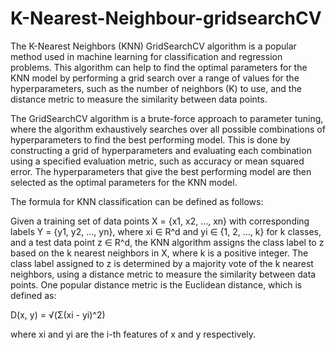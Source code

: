 # K-Nearest-Neighbour-gridsearchCV
The K-Nearest Neighbors (KNN) GridSearchCV algorithm is a popular method used in machine learning for classification and regression problems. This algorithm can help to find the optimal parameters for the KNN model by performing a grid search over a range of values for the hyperparameters, such as the number of neighbors (K) to use, and the distance metric to measure the similarity between data points.

The GridSearchCV algorithm is a brute-force approach to parameter tuning, where the algorithm exhaustively searches over all possible combinations of hyperparameters to find the best performing model. This is done by constructing a grid of hyperparameters and evaluating each combination using a specified evaluation metric, such as accuracy or mean squared error. The hyperparameters that give the best performing model are then selected as the optimal parameters for the KNN model.

The formula for KNN classification can be defined as follows:

Given a training set of data points X = {x1, x2, …, xn} with corresponding labels Y = {y1, y2, …, yn}, where xi ∈ R^d and yi ∈ {1, 2, …, k} for k classes, and a test data point z ∈ R^d, the KNN algorithm assigns the class label to z based on the k nearest neighbors in X, where k is a positive integer. The class label assigned to z is determined by a majority vote of the k nearest neighbors, using a distance metric to measure the similarity between data points. One popular distance metric is the Euclidean distance, which is defined as:

D(x, y) = √(Σ(xi - yi)^2)

where xi and yi are the i-th features of x and y respectively.
